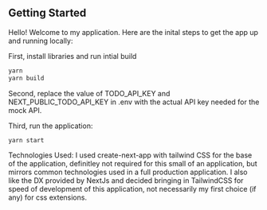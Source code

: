 ## Getting Started

Hello! Welcome to my application. Here are the inital steps to get the app up and running locally:

First, install libraries and run intial build

```bash
yarn
yarn build
```

Second, replace the value of TODO_API_KEY and NEXT_PUBLIC_TODO_API_KEY in .env with the actual API key needed for the mock API.


Third, run the application:

```bash
yarn start
```

Technologies Used:
I used create-next-app with tailwind CSS for the base of the application, definitley not required for this small of an application, but mirrors common technologies used in a full production application. I also like the DX provided by NextJs and decided bringing in TailwindCSS for speed of development of this application, not necessarily my first choice (if any) for css extensions.
